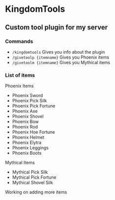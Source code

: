 # KingdomTools
## Custom tool plugin for my server

### Commands
- `/kingdomtools` Gives you info about the plugin
- `/givetoolp {itemname}` Gives you Phoenix items
- `/givetoolm {itemname}` Gives you Mythical items

### List of items

Phoenix Items

- Phoenix Sword
- Phoenix Pick Silk
- Phoenix Pick Fortune
- Phoenix Axe 
- Phoenix Shovel
- Phoenix Bow
- Phoenix Rod
- Phoenix Hoe Fortune
- Phoenix Helmet
- Phoenix Elytra
- Phoenix Leggings
- Phoenix Boots

Mythical Items

- Mythical Pick Silk
- Mythical Pick Fortune
- Mythical Shovel Silk

Working on adding more items
